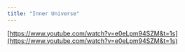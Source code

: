```yaml
---
title: "Inner Universe"
---
```


[https://www.youtube.com/watch?v=e0eLpm94SZM&t=1s](https://www.youtube.com/watch?v=e0eLpm94SZM&t=1s)

